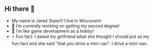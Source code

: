 ## Hi there 👋

- My name is Jared Staiert! I live in Wisconsin!
- 🔭 I’m currently working on getting my second degree!
- 🌱 I’m like game development as a hobby!
- ⚡ Fun fact: I asked my girlfriend what she thought I should put as my fun-fact and she said "that you drive a mini-van".  I drive a mini-van.

